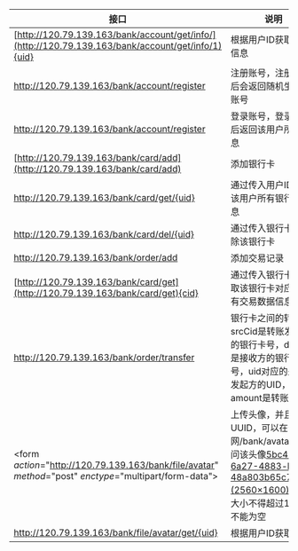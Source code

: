| 接口                                                         | 说明                                                         | 样例                                                         |
| ------------------------------------------------------------ | ------------------------------------------------------------ | ------------------------------------------------------------ |
| [http://120.79.139.163/bank/account/get/info/](http://120.79.139.163/bank/account/get/info/1){uid} | 根据用户ID获取用户信息                                       | [120.79.139.163/bank/account/get/info/1](http://120.79.139.163/bank/account/get/info/1) |
| http://120.79.139.163/bank/account/register                  | 注册账号，注册成功后会返回随机生成的账号                     | ![image-20220518012211329](C:\Users\59845\AppData\Roaming\Typora\typora-user-images\image-20220518012211329.png) |
| http://120.79.139.163/bank/account/register                  | 登录账号，登录成功后返回该用户所有信息                       | ![image-20220518012826193](C:\Users\59845\AppData\Roaming\Typora\typora-user-images\image-20220518012826193.png) |
| [http://120.79.139.163/bank/card/add](http://120.79.139.163/bank/card/add) | 添加银行卡                                                   | ![image-20220518014721734](C:\Users\59845\AppData\Roaming\Typora\typora-user-images\image-20220518014721734.png) |
| http://120.79.139.163/bank/card/get/{uid}                    | 通过传入用户ID获取该用户所有银行卡信息                       | http://120.79.139.163/bank/card/get/1                        |
| http://120.79.139.163/bank/card/del/{uid}                    | 通过传入银行卡ID删除该银行卡                                 | http://120.79.139.163/bank/card/del/8                        |
| http://120.79.139.163/bank/order/add                         | 添加交易记录                                                 | ![image-20220518025331331](C:\Users\59845\AppData\Roaming\Typora\typora-user-images\image-20220518025331331.png) |
| [http://120.79.139.163/bank/card/get](http://120.79.139.163/bank/card/get){cid} | 通过传入银行卡ID获取该银行卡对应的所有交易数据信息           | http://120.79.139.163/bank/order/get/1                       |
| http://120.79.139.163/bank/order/transfer                    | 银行卡之间的转账。srcCid是转账发起方的银行卡号，distCid是接收方的银行卡号，uid对应的是转账发起方的UID，amount是转账金额 | ![image-20220518031027272](C:\Users\59845\AppData\Roaming\Typora\typora-user-images\image-20220518031027272.png)![image-20220518030650655](C:\Users\59845\AppData\Roaming\Typora\typora-user-images\image-20220518030650655.png) |
| <form *action*="http://120.79.139.163/bank/file/avatar" *method*="post" *enctype*="multipart/form-data"> | 上传头像，并且返回UUID，可以在公网/bank/avatar下访问该头像[5bc49f28-6a27-4883-b27c-48a803b65c74.png (2560×1600)](http://120.79.139.163/bank/avatar/5bc49f28-6a27-4883-b27c-48a803b65c74.png)，头像大小不得超过1M，且不能为空 | ![image-20220518033157541](C:\Users\59845\AppData\Roaming\Typora\typora-user-images\image-20220518033157541.png) |
| http://120.79.139.163/bank/file/avatar/get/{uid}             | 根据用户ID获取UUID                                           | http://120.79.139.163/bank/file/avatar/get/1                 |



 

